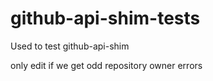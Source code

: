 # github-api-shim-tests
Used to test github-api-shim

only edit if we get odd repository owner errors
